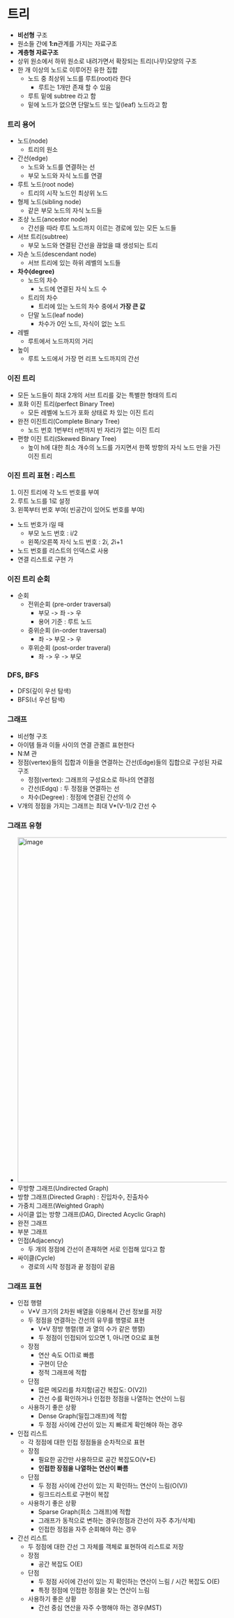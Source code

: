 # 트리
  - **비선형** 구조
  - 원소들 간에 **1:n**관계를 가지는 자료구조
  - **계층형 자료구조**
  - 상위 원소에서 하위 원소로 내려가면서 확장되는 트리(나무)모양의 구조
- 한 개 이상의 노드로 이루어진 유한 집합
  - 노드 중 최상위 노드를 루트(root)라 한다
    - 루트는 1개만 존재 할 수 있음
  - 루트 밑에 subtree 라고 함
  - 밑에 노드가 없으면 단말노드 또는 잎(leaf) 노드라고 함
### 트리 용어
- 노드(node)
  - 트리의 원소
- 간선(edge)
  - 노드와 노드를 연결하는 선
  - 부모 노드와 자식 노드를 연결
- 루트 노드(root node)
  - 트리의 시작 노드인 최상위 노드
- 형제 노드(sibling node)
  - 같은 부모 노드의 자식 노드들
- 조상 노드(ancestor node)
  - 간선을 따라 루트 노드까지 이르는 경로에 있는 모든 노드들
- 서브 트리(subtree)
  - 부모 노드와 연결된 간선을 끊었을 떄 생성되는 트리
- 자손 노드(descendant node)
  - 서브 트리에 있는 하위 레벨의 노드들
- **차수(degree)**
  - 노드의 차수
    - 노드에 연결된 자식 노드 수
  - 트리의 차수
    - 트리에 있는 노드의 차수 중에서 **가장 큰 값**
  - 단말 노드(leaf node)
    - 차수가 0인 노드, 자식이 없는 노드
- 레벨
  - 루트에서 노드까지의 거리
- 높이
  - 루트 노드에서 가장 먼 리프 노드까지의 간선
### 이진 트리
- 모든 노드들이 최대 2개의 서브 트리를 갖는 특별한 형태의 트리
- 포화 이진 트리(perfect Binary Tree)
  - 모든 레벨에 노드가 포화 상태로 차 있는 이진 트리
- 완전 이진트리(Complete Binary Tree)
  - 노드 번호 1번부터 n번까지 빈 자리가 없는 이진 트리
- 편향 이진 트리(Skewed Binary Tree)
  - 높이 h에 대한 최소 개수의 노드를 가지면서 한쪽 방향의 자식 노드 만을 가진 이진 트리
### 이진 트리 표현 : 리스트
1. 이진 트리에 각 노드 번호를 부여
2. 루트 노드를 1로 설정
3. 왼쪽부터 번호 부여( 빈공간이 있어도 번호를 부여)
  - 노드 번호가 i일 때
    - 부모 노드 번호 : i/2
    - 왼쪽/오른쪽 자식 노드 번호 : 2*i, 2*i+1
- 노드 번호를 리스트의 인덱스로 사용
- 연결 리스트로 구현 가
### 이진 트리 순회
- 순회
  - 전위순회 (pre-order traversal)
    - 부모 -> 좌 -> 우
    - 용어 기준 : 루트 노드
  - 중위순회 (in-order traversal)
    - 좌 -> 부모 -> 우
  - 후위순회 (post-order traveral)
    - 좌 -> 우 -> 부모
### DFS, BFS
- DFS(깊이 우선 탐색)
- BFS(너 우선 탐색)
### 그래프
- 비선형 구조
- 아이템 들과 이들 사이의 연결 관곌르 표현한다
- N:M 관
- 정점(vertex)들의 집합과 이들을 연결하는 간선(Edge)들의 집합으로 구성된 자료 구조
  - 정점(vertex): 그래프의 구성요소로 하나의 연결점
  - 간선(Edgq) : 두 정점을 연결하는 선
  - 차수(Degree) : 정점에 연결된 간선의 수
- V개의 정점을 가지는 그래프는 최대 V*(V-1)/2 간선 수
### 그래프 유형
- <img width="2074" height="792" alt="image" src="https://github.com/user-attachments/assets/d9930fb4-f3d6-4436-a67c-1998d8a18fa0" />
- 무방향 그래프(Undirected Graph)
- 방향 그래프(Directed Graph) : 진입차수, 진출차수 
- 가중치 그래프(Weighted Graph)
- 사이클 없는 방향 그래프(DAG, Directed Acyclic Graph)
- 완전 그래프
- 부분 그래프
- 인접(Adjacency)
  - 두 개의 정점에 간선이 존재하면 서로 인접해 있다고 함
- 싸이클(Cycle)
  - 경로의 시작 정점과 끝 정점이 같음
### 그래프 표현
- 인접 행렬
  - V*V 크기의 2차원 배열을 이용해서 간선 정보를 저장
  - 두 정점을 연결하는 간선의 유무를 행렬로 표현
    - V*V 정방 행렬(행 과 열의 수가 같은 행렬)
    - 두 정점이 인접되어 있으면 1, 아니면 0으로 표현
  - 장점
    - 연산 속도 O(1)로 빠름
    - 구현이 단순
    - 정적 그래프에 적합
  - 단점
    - 많믄 메모리를 차지함(공간 복잡도: O(V2))
    - 간선 수를 확인하거나 인접한 정점을 나열하는 연산이 느림
  - 사용하기 좋은 상황
    - Dense Graph(밀집그래프)에 적합
    - 두 정점 사이에 간선이 있는 지 빠르게 확인해야 하는 경우
- 인접 리스트
  - 각 정점에 대한 인접 정점들을 순차적으로 표현
  - 장점
    - 필요한 공간만 사용하므로 공간 복잡도O(V+E)
    - **인접한 장점을 나열하는 연산이 빠름**
  - 단점
    - 두 정점 사이에 간선이 있는 지 확인하느 연산이 느림(O(V))
    - 링크드리스트로 구현이 복잡
  - 사용하기 좋은 상황
    - Sparse Graph(희소 그래프)에 적합
    - 그래프가 동적으로 변하는 경우(정점과 간선이 자주 추가/삭제)
    - 인접한 정점을 자주 순회해야 하는 경우
- 간선 리스트
  - 두 정점에 대한 간선 그 자체를 객체로 표현하여 리스트로 저장
  - 장점
    - 공간 복잡도 O(E)
  - 단점
    - 두 정점 사이에 간선이 있는 지 확인하는 연산이 느림 / 시간 복잡도 O(E)
    - 특정 정점에 인접한 정점을 찾는 연산이 느림
  - 사용하기 좋은 상황
    - 간선 중심 연산을 자주 수행해야 하는 경우(MST)
